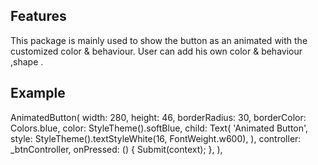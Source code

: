 
## Features

This package is mainly used to show the button as an animated with the customized color & behaviour.
User can add his own color & behaviour ,shape .

## Example

AnimatedButton(
  width: 280,
  height: 46,
  borderRadius: 30,
  borderColor: Colors.blue,
  color: StyleTheme().softBlue,
  child: Text(
  'Animated Button',
  style: StyleTheme().textStyleWhite(16, FontWeight.w600),
  ),
  controller: _btnController,
  onPressed: () {
  Submit(context);
},
), 

